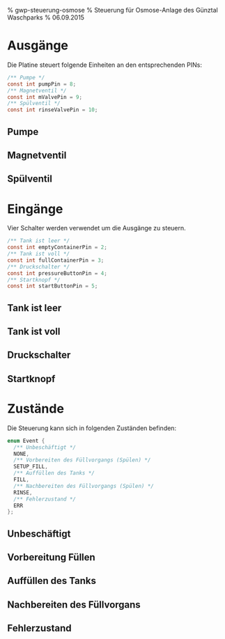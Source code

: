 % gwp-steuerung-osmose
% Steuerung für Osmose-Anlage des Günztal Waschparks
% 06.09.2015

# Ausgänge

Die Platine steuert folgende Einheiten an den entsprechenden PINs:

```c
/** Pumpe */
const int pumpPin = 8;
/** Magnetventil */
const int mValvePin = 9;
/** Spülventil */
const int rinseValvePin = 10;
```

## Pumpe

## Magnetventil

## Spülventil

# Eingänge

Vier Schalter werden verwendet um die Ausgänge zu steuern.

```c
/** Tank ist leer */
const int emptyContainerPin = 2;
/** Tank ist voll */
const int fullContainerPin = 3;
/** Druckschalter */
const int pressureButtonPin = 4;
/** Startknopf */
const int startButtonPin = 5;
```

## Tank ist leer

## Tank ist voll

## Druckschalter

## Startknopf

# Zustände

Die Steuerung kann sich in folgenden Zuständen befinden: 

```c
enum Event {
  /** Unbeschäftigt */
  NONE, 
  /** Vorbereiten des Füllvorgangs (Spülen) */
  SETUP_FILL, 
  /** Auffüllen des Tanks */
  FILL, 
  /** Nachbereiten des Füllvorgangs (Spülen) */
  RINSE, 
  /** Fehlerzustand */
  ERR
};
```

## Unbeschäftigt

## Vorbereitung Füllen

## Auffüllen des Tanks

## Nachbereiten des Füllvorgans

## Fehlerzustand